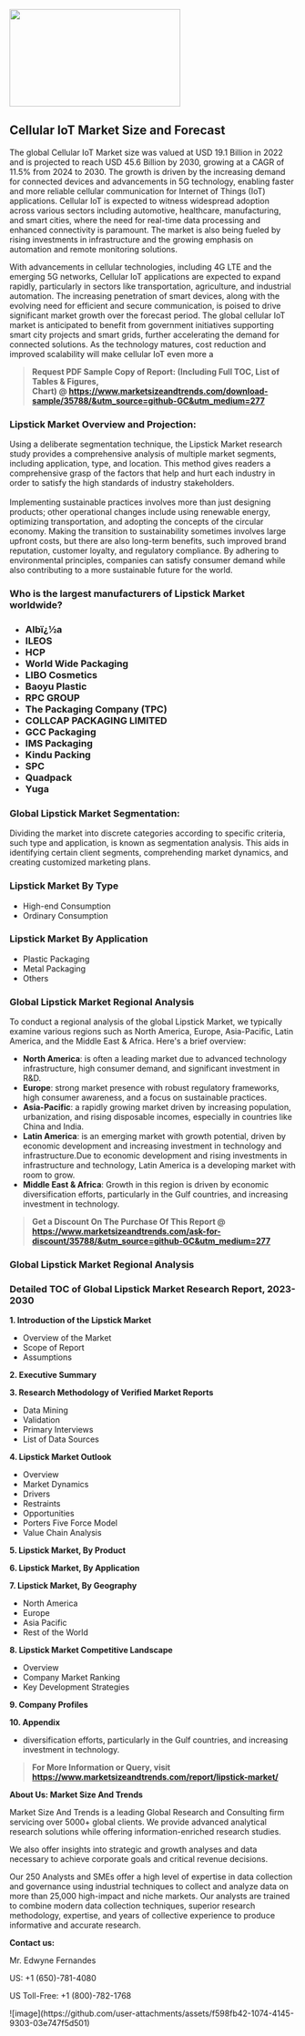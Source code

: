 <p><img class="alignnone size-medium wp-image-20088" src="https://ffe5etoiles.com/wp-content/uploads/2024/12/MST1-300x171.png" alt="" width="300" height="171" /></p><h2>Cellular IoT Market Size and Forecast</h2><p>The global Cellular IoT Market size was valued at USD 19.1 Billion in 2022 and is projected to reach USD 45.6 Billion by 2030, growing at a CAGR of 11.5% from 2024 to 2030. The growth is driven by the increasing demand for connected devices and advancements in 5G technology, enabling faster and more reliable cellular communication for Internet of Things (IoT) applications. Cellular IoT is expected to witness widespread adoption across various sectors including automotive, healthcare, manufacturing, and smart cities, where the need for real-time data processing and enhanced connectivity is paramount. The market is also being fueled by rising investments in infrastructure and the growing emphasis on automation and remote monitoring solutions.</p><p>With advancements in cellular technologies, including 4G LTE and the emerging 5G networks, Cellular IoT applications are expected to expand rapidly, particularly in sectors like transportation, agriculture, and industrial automation. The increasing penetration of smart devices, along with the evolving need for efficient and secure communication, is poised to drive significant market growth over the forecast period. The global cellular IoT market is anticipated to benefit from government initiatives supporting smart city projects and smart grids, further accelerating the demand for connected solutions. As the technology matures, cost reduction and improved scalability will make cellular IoT even more a</p><blockquote id="" class=""><strong>Request PDF Sample Copy of Report: (Including Full TOC, List of Tables &amp; Figures, Chart)&nbsp;@&nbsp;<strong><a href="https://www.marketsizeandtrends.com/download-sample/35788/&utm_source=github-GC&utm_medium=277" target="_blank">https://www.marketsizeandtrends.com/download-sample/35788/&utm_source=github-GC&utm_medium=277</a></strong></strong></blockquote><h3 id="" class="">Lipstick Market&nbsp;Overview and Projection:</h3><p id="" class="">Using a deliberate segmentation technique, the Lipstick Market research study provides a comprehensive analysis of multiple market segments, including application, type, and location. This method gives readers a comprehensive grasp of the factors that help and hurt each industry in order to satisfy the high standards of industry stakeholders. <br /> <br />Implementing sustainable practices involves more than just designing products; other operational changes include using renewable energy, optimizing transportation, and adopting the concepts of the circular economy. Making the transition to sustainability sometimes involves large upfront costs, but there are also long-term benefits, such improved brand reputation, customer loyalty, and regulatory compliance. By adhering to environmental principles, companies can satisfy consumer demand while also contributing to a more sustainable future for the world.</p><h3 id="" class="">Who is the largest manufacturers of&nbsp;Lipstick Market worldwide?</h3><h3 class=""><p><ul><li>Albï¿½a </li><li> ILEOS </li><li> HCP </li><li> World Wide Packaging </li><li> LIBO Cosmetics </li><li> Baoyu Plastic </li><li> RPC GROUP </li><li> The Packaging Company (TPC) </li><li> COLLCAP PACKAGING LIMITED </li><li> GCC Packaging </li><li> IMS Packaging </li><li> Kindu Packing </li><li> SPC </li><li> Quadpack </li><li> Yuga</li></ul></p></h3><h3 id="" class="">Global&nbsp;Lipstick Market Segmentation:</h3><p id="" class="">Dividing the market into discrete categories according to specific criteria, such type and application, is known as segmentation analysis. This aids in identifying certain client segments, comprehending market dynamics, and creating customized marketing plans.</p><h3 id="" class="">Lipstick Market&nbsp;By Type</h3><p><p><ul><li>High-end Consumption</li><li> Ordinary Consumption</p></li></ul></p></p><h3 id="" class="">Lipstick Market&nbsp;By Application</h3><p class=""><p><ul><li>Plastic Packaging</li><li> Metal Packaging</li><li> Others</li></ul></p></p><h3 id="" class="">Global Lipstick Market Regional Analysis</h3><p id="" class="">To conduct a regional analysis of the global Lipstick Market, we typically examine various regions such as North America, Europe, Asia-Pacific, Latin America, and the Middle East &amp; Africa. Here's a brief overview:</p><ul><li><strong>North America</strong>: is often a leading market due to advanced technology infrastructure, high consumer demand, and significant investment in R&amp;D.</li><li><strong>Europe</strong>: strong market presence with robust regulatory frameworks, high consumer awareness, and a focus on sustainable practices.</li><li><strong>Asia-Pacific</strong>: a rapidly growing market driven by increasing population, urbanization, and rising disposable incomes, especially in countries like China and India.</li><li><strong>Latin America</strong>: is an emerging market with growth potential, driven by economic development and increasing investment in technology and infrastructure.Due to economic development and rising investments in infrastructure and technology, Latin America is a developing market with room to grow.</li><li><strong>Middle East &amp; Africa</strong>: Growth in this region is driven by economic diversification efforts, particularly in the Gulf countries, and increasing investment in technology.</li></ul><blockquote id="" class=""><strong>Get a Discount On The Purchase Of This Report @ <strong><a href="https://www.marketsizeandtrends.com/ask-for-discount/35788/&utm_source=github-GC&utm_medium=277" target="_blank">https://www.marketsizeandtrends.com/ask-for-discount/35788/&utm_source=github-GC&utm_medium=277</a></strong></strong></blockquote><h3 id="" class="">Global Lipstick Market Regional Analysis</h3><h3 id="" class="">Detailed TOC of Global Lipstick Market Research Report, 2023-2030</h3><p id="" class=""><strong>1. Introduction of the Lipstick Market</strong></p><ul><li>Overview of the Market</li><li>Scope of Report</li><li>Assumptions</li></ul><p id="" class=""><strong>2. Executive Summary</strong></p><p id="" class=""><strong>3. Research Methodology of Verified Market Reports</strong></p><ul><li>Data Mining</li><li>Validation</li><li>Primary Interviews</li><li>List of Data Sources</li></ul><p id="" class=""><strong>4. Lipstick Market Outlook</strong></p><ul><li>Overview</li><li>Market Dynamics</li><li>Drivers</li><li>Restraints</li><li>Opportunities</li><li>Porters Five Force Model</li><li>Value Chain Analysis</li></ul><p id="" class=""><strong>5. Lipstick Market, By Product</strong></p><p id="" class=""><strong>6. Lipstick Market, By Application</strong></p><p id="" class=""><strong>7. Lipstick Market, By Geography</strong></p><ul><li>North America</li><li>Europe</li><li>Asia Pacific</li><li>Rest of the World</li></ul><p id="" class=""><strong>8. Lipstick Market Competitive Landscape</strong></p><ul><li>Overview</li><li>Company Market Ranking</li><li>Key Development Strategies</li></ul><p id="" class=""><strong>9. Company Profiles</strong></p><p id="" class=""><strong>10. Appendix</strong></p><ul><li>diversification efforts, particularly in the Gulf countries, and increasing investment in technology.</li></ul><blockquote id="" class=""><strong>For More Information or Query, visit <strong><strong><a href="https://www.marketsizeandtrends.com/report/lipstick-market/" target="_blank">https://www.marketsizeandtrends.com/report/lipstick-market/</a></strong></strong></strong></blockquote><p id="" class=""><strong>About Us: Market Size And Trends</strong></p><p id="" class="">Market Size And Trends is a leading Global Research and Consulting firm servicing over 5000+ global clients. We provide advanced analytical research solutions while offering information-enriched research studies.</p><p id="" class="">We also offer insights into strategic and growth analyses and data necessary to achieve corporate goals and critical revenue decisions.</p><p id="" class="">Our 250 Analysts and SMEs offer a high level of expertise in data collection and governance using industrial techniques to collect and analyze data on more than 25,000 high-impact and niche markets. Our analysts are trained to combine modern data collection techniques, superior research methodology, expertise, and years of collective experience to produce informative and accurate research.</p><p id="" class=""><strong>Contact us:</strong></p><p id="" class="">Mr. Edwyne Fernandes</p><p id="" class="">US: +1 (650)-781-4080</p><p id="" class="">US Toll-Free: +1 (800)-782-1768</p>
![image](https://github.com/user-attachments/assets/f598fb42-1074-4145-9303-03e747f5d501)
